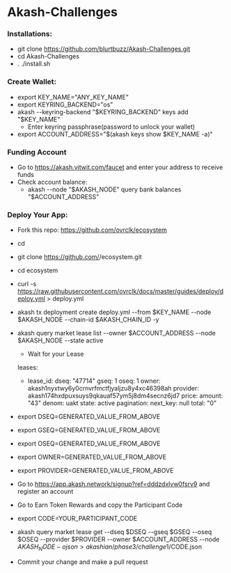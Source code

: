 # Akash-Challenges
### Installations:
* git clone https://github.com/blurtbuzz/Akash-Challenges.git
* cd Akash-Challenges
* . ./install.sh

### Create Wallet:

- export KEY_NAME="ANY_KEY_NAME"
- export KEYRING_BACKEND="os"
- akash --keyring-backend "$KEYRING_BACKEND" keys add "$KEY_NAME"
    - Enter keyring passphrase(password to unlock your wallet)
- export ACCOUNT_ADDRESS="$(akash keys show $KEY_NAME -a)"

### Funding Account

- Go to https://akash.vitwit.com/faucet and enter your address to receive funds
- Check account balance:
    - akash --node "$AKASH_NODE" query bank balances "$ACCOUNT_ADDRESS"

### Deploy Your App:

- Fork this repo: https://github.com/ovrclk/ecosystem
- cd
- git clone https://github.com/<user>/ecosystem.git
- cd ecosystem
- curl -s https://raw.githubusercontent.com/ovrclk/docs/master/guides/deploy/deploy.yml > deploy.yml
- akash tx deployment create deploy.yml --from $KEY_NAME --node $AKASH_NODE --chain-id $AKASH_CHAIN_ID -y
- akash query market lease list --owner $ACCOUNT_ADDRESS --node $AKASH_NODE --state active
    - Wait for your Lease

    leases:
    - lease_id:
        dseq: "47714"
        gseq: 1
        oseq: 1
        owner: akash1nyxtwy6y0crnvrfmctfjyaljzu8y4xc46398ah
        provider: akash174hxdpuxsuys9qkauaf57ym5j8dm4secnz6jd7
      price:
        amount: "43"
        denom: uakt
      state: active
    pagination:
      next_key: null
      total: "0"

- export DSEQ=GENERATED_VALUE_FROM_ABOVE
- export GSEQ=GENERATED_VALUE_FROM_ABOVE
- export OSEQ=GENERATED_VALUE_FROM_ABOVE
- export OWNER=GENERATED_VALUE_FROM_ABOVE
- export PROVIDER=GENERATED_VALUE_FROM_ABOVE
- Go to https://app.akash.network/signup?ref=dddzdxlvw0fsrv9 and register an account
- Go to Earn Token Rewards and copy the Participant Code
- export CODE=YOUR_PARTICIPANT_CODE
- akash query market lease get --dseq $DSEQ --gseq $GSEQ --oseq $OSEQ --provider $PROVIDER --owner $ACCOUNT_ADDRESS --node $AKASH_NODE -o json > akashian/phase3/challenge1/$CODE.json
- Commit your change and make a pull request

